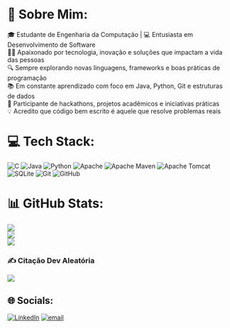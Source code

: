 # 🏹 Sobre Mim:
🎓 Estudante de Engenharia da Computação | 💻 Entusiasta em Desenvolvimento de Software<br>👨‍💻 Apaixonado por tecnologia, inovação e soluções que impactam a vida das pessoas<br>🔍 Sempre explorando novas linguagens, frameworks e boas práticas de programação<br>📚 Em constante aprendizado com foco em Java, Python, Git e estruturas de dados<br>🚀 Participante de hackathons, projetos acadêmicos e iniciativas práticas<br>💡 Acredito que código bem escrito é aquele que resolve problemas reais 

# 💻 Tech Stack:
![C](https://img.shields.io/badge/c-%2300599C.svg?style=for-the-badge&logo=c&logoColor=white) ![Java](https://img.shields.io/badge/java-%23ED8B00.svg?style=for-the-badge&logo=openjdk&logoColor=white) ![Python](https://img.shields.io/badge/python-3670A0?style=for-the-badge&logo=python&logoColor=ffdd54) ![Apache](https://img.shields.io/badge/apache-%23D42029.svg?style=for-the-badge&logo=apache&logoColor=white) ![Apache Maven](https://img.shields.io/badge/Apache%20Maven-C71A36?style=for-the-badge&logo=Apache%20Maven&logoColor=white) ![Apache Tomcat](https://img.shields.io/badge/apache%20tomcat-%23F8DC75.svg?style=for-the-badge&logo=apache-tomcat&logoColor=black) ![SQLite](https://img.shields.io/badge/sqlite-%2307405e.svg?style=for-the-badge&logo=sqlite&logoColor=white) ![Git](https://img.shields.io/badge/git-%23F05033.svg?style=for-the-badge&logo=git&logoColor=white) ![GitHub](https://img.shields.io/badge/github-%23121011.svg?style=for-the-badge&logo=github&logoColor=white)
# 📊 GitHub Stats:
![](https://github-readme-stats.vercel.app/api?username=pehe1&theme=dark&hide_border=false&include_all_commits=true&count_private=false)<br/>
![](https://nirzak-streak-stats.vercel.app/?user=pehe1&theme=dark&hide_border=false)<br/>
![](https://github-readme-stats.vercel.app/api/top-langs/?username=pehe1&theme=dark&hide_border=false&include_all_commits=true&count_private=false&layout=compact)

### ✍️ Citação Dev Aleatória
![](https://quotes-github-readme.vercel.app/api?type=horizontal&theme=radical)

## 🌐 Socials:
[![LinkedIn](https://img.shields.io/badge/LinkedIn-%230077B5.svg?logo=linkedin&logoColor=white)](https://www.linkedin.com/in/pedrocavalcantebarrense/) [![email](https://img.shields.io/badge/Email-D14836?logo=gmail&logoColor=white)](mailto:pehexd@proton.me)
